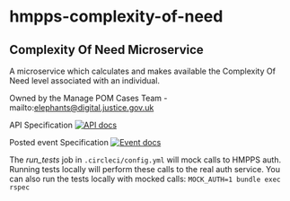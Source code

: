 # hmpps-complexity-of-need

## Complexity Of Need Microservice

A microservice which calculates and makes available the Complexity Of Need level associated with an individual.

Owned by the Manage POM Cases Team - mailto:elephants@digital.justice.gov.uk

API Specification [![API docs](https://img.shields.io/badge/API_docs-view-85EA2D.svg?logo=swagger)](https://editor.swagger.io/?url=https://raw.githubusercontent.com/ministryofjustice/hmpps-complexity-of-need/main/Complexity%20Of%20Need%20API%20Specification.yaml)

Posted event Specification [![Event docs](https://img.shields.io/badge/Event_docs-view-85EA2D.svg)](https://playground.asyncapi.io/?url=https://raw.githubusercontent.com/ministryofjustice/hmpps-complexity-of-need/main/Complexity%20of%20Need%20Event%20Specification.yaml)

The *run_tests* job in `.circleci/config.yml` will mock calls to HMPPS auth.  
Running tests locally will perform these calls to the real auth service. You can also run the tests locally 
with mocked calls: `MOCK_AUTH=1 bundle exec rspec`  
